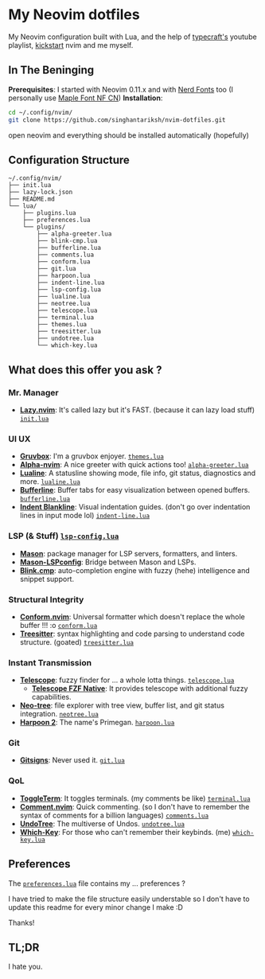 # My Neovim dotfiles

My Neovim configuration built with Lua, and the help of [typecraft's](https://youtube.com/playlist?list=PLsz00TDipIffreIaUNk64KxTIkQaGguqn&si=lKSghpiI4RgrFCxg) youtube playlist, [kickstart](https://github.com/nvim-lua/kickstart.nvim) nvim and me myself.

## In The Beninging

**Prerequisites**: I started with Neovim 0.11.x and with [Nerd Fonts](https://www.nerdfonts.com/) too (I personally use [Maple Font NF CN](https://github.com/subframe7536/maple-font))
**Installation**:

```bash
cd ~/.config/nvim/
git clone https://github.com/singhantariksh/nvim-dotfiles.git
```

open neovim and everything should be installed automatically (hopefully)

## Configuration Structure

```
~/.config/nvim/
├── init.lua
├── lazy-lock.json
├── README.md
└── lua/
    ├── plugins.lua
    ├── preferences.lua
    └── plugins/
        ├── alpha-greeter.lua
        ├── blink-cmp.lua
        ├── bufferline.lua
        ├── comments.lua
        ├── conform.lua
        ├── git.lua
        ├── harpoon.lua
        ├── indent-line.lua
        ├── lsp-config.lua
        ├── lualine.lua
        ├── neotree.lua
        ├── telescope.lua
        ├── terminal.lua
        ├── themes.lua
        ├── treesitter.lua
        ├── undotree.lua
        └── which-key.lua
```

## What does this offer you ask ?

### Mr. Manager

- **[Lazy.nvim](https://github.com/folke/lazy.nvim)**: It's called lazy but it's FAST. (because it can lazy load stuff) [`init.lua`](./init.lua) 

### UI UX

- **[Gruvbox](https://github.com/sainnhe/gruvbox-material)**: I'm a gruvbox enjoyer. [`themes.lua`](./lua/plugins/themes.lua) 
- **[Alpha-nvim](https://github.com/goolord/alpha-nvim)**: A nice greeter with quick actions too! [`alpha-greeter.lua`](./lua/plugins/alpha-greeter.lua)
- **[Lualine](https://github.com/nvim-lualine/lualine.nvim)**: A statusline showing mode, file info, git status, diagnostics and more. [`lualine.lua`](./lua/plugins/lualine.lua)
- **[Bufferline](https://github.com/akinsho/bufferline.nvim)**: Buffer tabs for easy visualization between opened buffers. [`bufferline.lua`](./lua/plugins/bufferline.lua) 
- **[Indent Blankline](https://github.com/lukas-reineke/indent-blankline.nvim)**: Visual indentation guides. (don't go over indentation lines in input mode lol) [`indent-line.lua`](./lua/plugins/indent-line.lua)

### LSP (& Stuff) [`lsp-config.lua`](./lua/plugins/lsp-config.lua) 

- **[Mason](https://github.com/mason-org/mason.nvim)**: package manager for LSP servers, formatters, and linters.
- **[Mason-LSPconfig](https://github.com/mason-org/mason-lspconfig.nvim)**: Bridge between Mason and LSPs.
- **[Blink.cmp](https://github.com/saghen/blink.cmp)**: auto-completion engine with fuzzy (hehe) intelligence and snippet support.

### Structural Integrity
- **[Conform.nvim](https://github.com/stevearc/conform.nvim)**: Universal formatter which doesn't replace the whole buffer !!! :o [`conform.lua`](./lua/plugins/conform.lua)
- **[Treesitter](https://github.com/nvim-treesitter/nvim-treesitter)**: syntax highlighting and code parsing to understand code structure. (goated) [`treesitter.lua`](./lua/plugins/treesitter.lua) 

### Instant Transmission

- **[Telescope](https://github.com/nvim-telescope/telescope.nvim)**: fuzzy finder for ... a whole lotta things. [`telescope.lua`](./lua/plugins/telescope.lua) 
	- **[Telescope FZF Native](https://github.com/nvim-telescope/telescope-fzf-native.nvim)**: It provides telescope with additional fuzzy capabilities.
- **[Neo-tree](https://github.com/nvim-neo-tree/neo-tree.nvim)**: file explorer with tree view, buffer list, and git status integration. [`neotree.lua`](./lua/plugins/neotree.lua)
- **[Harpoon 2](https://github.com/ThePrimeagen/harpoon)**: The name's Primegan. [`harpoon.lua`](./lua/plugins/harpoon.lua) 

### Git

- **[Gitsigns](https://github.com/lewis6991/gitsigns.nvim)**: Never used it. [`git.lua`](./lua/plugins/git.lua) 

### QoL

- **[ToggleTerm](https://github.com/akinsho/toggleterm.nvim)**: It toggles terminals. (my comments be like) [`terminal.lua`](./lua/plugins/terminal.lua) 
- **[Comment.nvim](https://github.com/numToStr/Comment.nvim)**: Quick commenting. (so I don't have to remember the syntax of comments for a billion languages) [`comments.lua`](./lua/plugins/comments.lua) 
- **[UndoTree](https://github.com/mbbill/undotree)**: The multiverse of Undos. [`undotree.lua`](./lua/plugins/undotree.lua)
- **[Which-Key](https://github.com/folke/which-key.nvim)**: For those who can't remember their keybinds. (me) [`which-key.lua`](./lua/plugins/which-key.lua)

## Preferences

The [`preferences.lua`](lua/preferences.lua) file contains my ... preferences ?

I have tried to make the file structure easily understable so I don't have to update this readme for every minor change I make :D

Thanks!

## TL;DR
I hate you.
